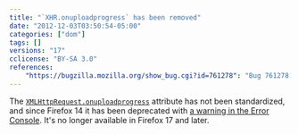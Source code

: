 ```yaml
---
title: "`XHR.onuploadprogress` has been removed"
date: "2012-12-03T03:50:54-05:00"
categories: ["dom"]
tags: []
versions: "17"
cclicense: "BY-SA 3.0"
references:
    "https://bugzilla.mozilla.org/show_bug.cgi?id=761278": "Bug 761278 – Remove XHR.onuploadprogress"
---
```

The [`XMLHttpRequest.onuploadprogress`](https://developer.mozilla.org/en-US/docs/XPCOM_Interface_Reference/nsIJSXMLHttpRequest#Attributes) attribute has not been standardized, and since Firefox 14 it has been deprecated with [a warning in the Error Console](https://bugzilla.mozilla.org/show_bug.cgi?id=743666). It's no longer available in Firefox 17 and later.
